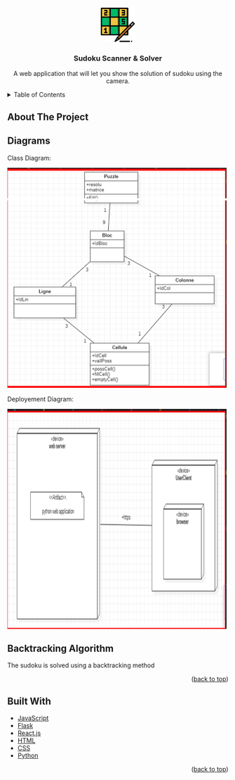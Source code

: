 <div align="center">
  
  
  <a href="https://github.com/Hasnae-bouhmady/Sudoku-Solver-using-AI-machine-learning">
    <img src="Images/sudoku logo.png" alt="Logo" width="80" height="80">
  </a>

  <h3 align="center">Sudoku Scanner & Solver</h3>

  <p align="center">
    A web application that will let you show the solution of sudoku using the camera.
    <br />
  </p>
  
  
</div>

<!-- TABLE OF CONTENTS -->
<details>
  <summary>Table of Contents</summary>
  <ol>
    <li>
      <a href="#about-the-project">About The Project</a>
      <ul>
        <li><a href="#diagrams">Diagrams</a></li>
        <ul>
          <li>Class Diagram</li>
          <li>Deployement Diagram</li>
          <li>Sequence Diagram</li>
          <li>Use Case Diagram</li>
        </ul>
        <li><a href="#algorithm">Backtracking Algorithm</a></li>
        <li><a href="#built-with">Built With</a></li>
      </ul>
    </li>
    <li>
      <a href="#getting-started">Getting Started</a>
      <ul>
        <li><a href="#prerequisites">Prerequisites</a></li>
        <li><a href="#installation">Installation</a></li>
      </ul>
    </li>
    <li><a href="#usage">Usage</a></li>
    <li><a href="#roadmap">Roadmap</a></li>
    <li><a href="#contributing">Contributing</a></li>
    <li><a href="#license">License</a></li>
    <li><a href="#contact">Contact</a></li>
    <li><a href="#acknowledgments">Acknowledgments</a></li>
  </ol>
</details>

<!--About the project-->
## About The Project
<!--Diagrams-->
## Diagrams
 <p>Class Diagram: </p>
 <a href="https://github.com/Hasnae-bouhmady/Sudoku-Solver-using-AI-machine-learning">
    <img src="Images/class diagram.png" alt="class diagram" width="500" height="500">
  </a>
  <p>Deployement Diagram: </p>
  <a href="https://github.com/Hasnae-bouhmady/Sudoku-Solver-using-AI-machine-learning">
    <img src="Images/deployement diagram.png" alt="deployement diagram" width="500" height="500">
  </a>
  
 
 
<!--Backtracking algorithm-->
## Backtracking Algorithm 
The sudoku is solved using a backtracking method  
<p align="right">(<a href="#top">back to top</a>)</p>

<!--Built with-->
## Built With
* [JavaScript](https://www.javascript.com/)
* [Flask](https://flask.palletsprojects.com/en/2.0.x/)
* [React.js](https://reactjs.org/)
* [HTML](https://devdocs.io/html/)
* [CSS](https://developer.mozilla.org/en-US/docs/Web/CSS)
* [Python](https://www.python.org/)

<p align="right">(<a href="#top">back to top</a>)</p>





